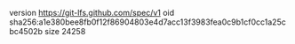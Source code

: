 version https://git-lfs.github.com/spec/v1
oid sha256:a1e380bee8fb0f12f86904803e4d7acc13f3983fea0c9b1cf0cc1a25cbc4502b
size 24258
